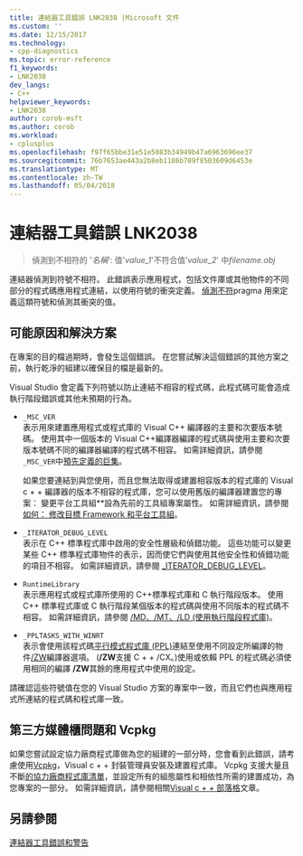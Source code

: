 ```yaml
---
title: 連結器工具錯誤 LNK2038 |Microsoft 文件
ms.custom: ''
ms.date: 12/15/2017
ms.technology:
- cpp-diagnostics
ms.topic: error-reference
f1_keywords:
- LNK2038
dev_langs:
- C++
helpviewer_keywords:
- LNK2038
author: corob-msft
ms.author: corob
ms.workload:
- cplusplus
ms.openlocfilehash: f97f65bbe31e51e5083b34949b47a6963696ee37
ms.sourcegitcommit: 76b7653ae443a2b8eb1186b789f8503609d6453e
ms.translationtype: MT
ms.contentlocale: zh-TW
ms.lasthandoff: 05/04/2018
---
```

# <a name="linker-tools-error-lnk2038"></a>連結器工具錯誤 LNK2038

> 偵測到不相符的 '*名稱*': 值'*value_1*'不符合值'*value_2*' 中*filename.obj*

連結器偵測到符號不相符。 此錯誤表示應用程式，包括文件庫或其他物件的不同部分的程式碼應用程式連結，以使用符號的衝突定義。 [偵測不符](../../preprocessor/detect-mismatch.md)pragma 用來定義這類符號和偵測其衝突的值。

## <a name="possible-causes-and-solutions"></a>可能原因和解決方案

在專案的目的檔過期時，會發生這個錯誤。 在您嘗試解決這個錯誤的其他方案之前，執行乾淨的組建以確保目的檔是最新的。

Visual Studio 會定義下列符號以防止連結不相容的程式碼，此程式碼可能會造成執行階段錯誤或其他未預期的行為。

- `_MSC_VER`  
   表示用來建置應用程式或程式庫的 Visual C++ 編譯器的主要和次要版本號碼。 使用其中一個版本的 Visual C++編譯器編譯的程式碼與使用主要和次要版本號碼不同的編譯器編譯的程式碼不相容。 如需詳細資訊，請參閱`_MSC_VER`中[預先定義的巨集](../../preprocessor/predefined-macros.md)。

   如果您要連結到與您使用，而且您無法取得或建置相容版本的程式庫的 Visual c + + 編譯器的版本不相容的程式庫，您可以使用舊版的編譯器建置您的專案： 變更<c1/>平台工具組**設為先前的工具組專案屬性。 如需詳細資訊，請參閱[如何： 修改目標 Framework 和平台工具組](../../build/how-to-modify-the-target-framework-and-platform-toolset.md)。

- `_ITERATOR_DEBUG_LEVEL`  
   表示在 C++ 標準程式庫中啟用的安全性層級和偵錯功能。 這些功能可以變更某些 C++ 標準程式庫物件的表示，因而使它們與使用其他安全性和偵錯功能的項目不相容。 如需詳細資訊，請參閱 [_ITERATOR_DEBUG_LEVEL](../../standard-library/iterator-debug-level.md)。

- `RuntimeLibrary`  
   表示應用程式或程式庫所使用的 C++標準程式庫和 C 執行階段版本。 使用 C++ 標準程式庫或 C 執行階段某個版本的程式碼與使用不同版本的程式碼不相容。 如需詳細資訊，請參閱 [/MD、/MT、/LD (使用執行階段程式庫)](../../build/reference/md-mt-ld-use-run-time-library.md)。

- `_PPLTASKS_WITH_WINRT`  
   表示會使用該程式碼[平行模式程式庫 (PPL)](../../parallel/concrt/parallel-patterns-library-ppl.md)連結至使用不同設定所編譯的物件[/ZW](../../build/reference/zw-windows-runtime-compilation.md)編譯器選項。 (**/ZW**支援 C + + /CX。)使用或依賴 PPL 的程式碼必須使用相同的編譯 **/ZW**其餘的應用程式中使用的設定。

請確認這些符號值在您的 Visual Studio 方案的專案中一致，而且它們也與應用程式所連結的程式碼和程式庫一致。

## <a name="third-party-library-issues-and-vcpkg"></a>第三方媒體櫃問題和 Vcpkg

如果您嘗試設定協力廠商程式庫做為您的組建的一部分時，您會看到此錯誤，請考慮使用[Vcpkg](../../vcpkg.md)，Visual c + + 封裝管理員安裝及建置程式庫。 Vcpkg 支援大量且不斷[的協力廠商程式庫清單](https://github.com/Microsoft/vcpkg/tree/master/ports)，並設定所有的組態屬性和相依性所需的建置成功，為您專案的一部分。 如需詳細資訊，請參閱相關[Visual c + + 部落格](https://blogs.msdn.microsoft.com/vcblog/2016/09/19/vcpkg-a-tool-to-acquire-and-build-c-open-source-libraries-on-windows/)文章。

## <a name="see-also"></a>另請參閱

[連結器工具錯誤和警告](../../error-messages/tool-errors/linker-tools-errors-and-warnings.md)